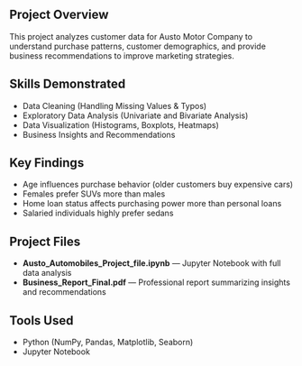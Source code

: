 ## Project Overview
This project analyzes customer data for Austo Motor Company to understand purchase patterns, customer demographics, and provide business recommendations to improve marketing strategies.

## Skills Demonstrated
- Data Cleaning (Handling Missing Values & Typos)
- Exploratory Data Analysis (Univariate and Bivariate Analysis)
- Data Visualization (Histograms, Boxplots, Heatmaps)
- Business Insights and Recommendations

## Key Findings
- Age influences purchase behavior (older customers buy expensive cars)
- Females prefer SUVs more than males
- Home loan status affects purchasing power more than personal loans
- Salaried individuals highly prefer sedans

## Project Files
- **Austo_Automobiles_Project_file.ipynb** — Jupyter Notebook with full data analysis
- **Business_Report_Final.pdf** — Professional report summarizing insights and recommendations

## Tools Used
- Python (NumPy, Pandas, Matplotlib, Seaborn)
- Jupyter Notebook
